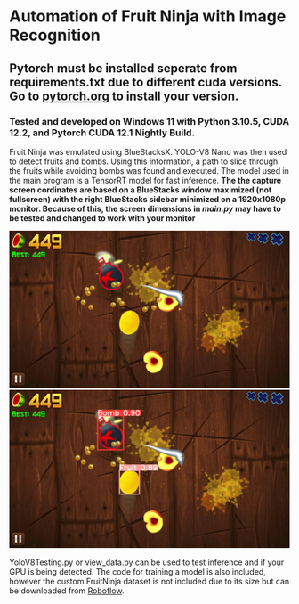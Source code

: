 # Automation of Fruit Ninja with Image Recognition

## Pytorch must be installed seperate from requirements.txt due to different cuda versions. Go to [pytorch.org](https://pytorch.org/) to install your version.
### Tested and developed on Windows 11 with Python 3.10.5, CUDA 12.2, and Pytorch CUDA 12.1 Nightly Build.

Fruit Ninja was emulated using BlueStacksX. YOLO-V8 Nano was then used to detect fruits and bombs. Using this information, a path to slice through the fruits while avoiding bombs was found and executed.
The model used in the main program is a TensorRT model for fast inference.
**The the capture screen cordinates are based on a BlueStacks window maximized (not fullscreen) with the right BlueStacks sidebar minimized on a 1920x1080p monitor. Because of this, the screen dimensions in _main.py_ may have to be tested and changed to work with your monitor**

![Source example 1](./TestImages/ss8.jpg "Source image example")
![Inference example 1](./TestImages/results8.jpg "Inference image example")

YoloV8Testing.py or view_data.py can be used to test inference and if your GPU is being detected.
The code for training a model is also included, however the custom FruitNinja dataset is not included due to its size but can be downloaded from [Roboflow](https://universe.roboflow.com/fruitninja-pjzb7/fruit-ninja-z0rqc).
